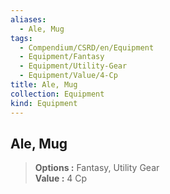 ```yaml
---
aliases:
  - Ale, Mug
tags:
  - Compendium/CSRD/en/Equipment
  - Equipment/Fantasy
  - Equipment/Utility-Gear
  - Equipment/Value/4-Cp
title: Ale, Mug
collection: Equipment
kind: Equipment
---
```

## Ale, Mug  
  
>  
> **Options :** Fantasy, Utility Gear  
> **Value :** 4 Cp